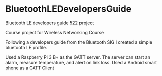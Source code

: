 # BluetoothLEDevelopersGuide
Bluetooth LE developers guide 522 project

Course project for Wireless Networking Course

Following a developers guide from the Bluetooth SIG I created a simple bluetooth LE profile.

Used a Raspberry Pi 3 B+ as the GATT server.  The server can start an alarm, measure temperature, and alert on link loss. 
Used a Android smart phone as a GATT Client
